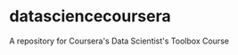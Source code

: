 datasciencecoursera
===================

A repository for Coursera's Data Scientist's Toolbox Course
